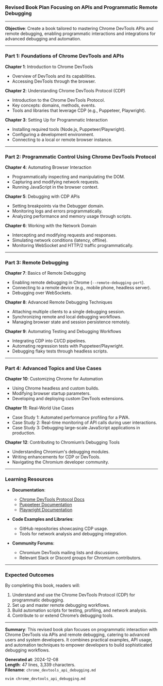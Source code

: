 ### Revised Book Plan Focusing on APIs and Programmatic Remote Debugging  

---

**Objective**: Create a book tailored to mastering Chrome DevTools APIs and remote debugging, enabling programmatic interactions and integrations for advanced debugging and automation.  

---

### **Part 1: Foundations of Chrome DevTools and APIs**  
**Chapter 1**: Introduction to Chrome DevTools  
   - Overview of DevTools and its capabilities.  
   - Accessing DevTools through the browser.  

**Chapter 2**: Understanding Chrome DevTools Protocol (CDP)  
   - Introduction to the Chrome DevTools Protocol.  
   - Key concepts: domains, methods, events.  
   - Tools and libraries that leverage CDP (e.g., Puppeteer, Playwright).  

**Chapter 3**: Setting Up for Programmatic Interaction  
   - Installing required tools (Node.js, Puppeteer/Playwright).  
   - Configuring a development environment.  
   - Connecting to a local or remote browser instance.  

---

### **Part 2: Programmatic Control Using Chrome DevTools Protocol**  
**Chapter 4**: Automating Browser Interaction  
   - Programmatically inspecting and manipulating the DOM.  
   - Capturing and modifying network requests.  
   - Running JavaScript in the browser context.  

**Chapter 5**: Debugging with CDP APIs  
   - Setting breakpoints via the Debugger domain.  
   - Monitoring logs and errors programmatically.  
   - Analyzing performance and memory usage through scripts.  

**Chapter 6**: Working with the Network Domain  
   - Intercepting and modifying requests and responses.  
   - Simulating network conditions (latency, offline).  
   - Monitoring WebSocket and HTTP/2 traffic programmatically.  

---

### **Part 3: Remote Debugging**  
**Chapter 7**: Basics of Remote Debugging  
   - Enabling remote debugging in Chrome (`--remote-debugging-port`).  
   - Connecting to a remote device (e.g., mobile phone, headless server).  
   - Debugging over WebSockets.  

**Chapter 8**: Advanced Remote Debugging Techniques  
   - Attaching multiple clients to a single debugging session.  
   - Synchronizing remote and local debugging workflows.  
   - Managing browser state and session persistence remotely.  

**Chapter 9**: Automating Testing and Debugging Workflows  
   - Integrating CDP into CI/CD pipelines.  
   - Automating regression tests with Puppeteer/Playwright.  
   - Debugging flaky tests through headless scripts.  

---

### **Part 4: Advanced Topics and Use Cases**  
**Chapter 10**: Customizing Chrome for Automation  
   - Using Chrome headless and custom builds.  
   - Modifying browser startup parameters.  
   - Developing and deploying custom DevTools extensions.  

**Chapter 11**: Real-World Use Cases  
   - Case Study 1: Automated performance profiling for a PWA.  
   - Case Study 2: Real-time monitoring of API calls during user interactions.  
   - Case Study 3: Debugging large-scale JavaScript applications in production.  

**Chapter 12**: Contributing to Chromium’s Debugging Tools  
   - Understanding Chromium's debugging modules.  
   - Writing enhancements for CDP or DevTools.  
   - Navigating the Chromium developer community.  

---

### **Learning Resources**  
- **Documentation**:  
   - [Chrome DevTools Protocol Docs](https://chromedevtools.github.io/devtools-protocol/)  
   - [Puppeteer Documentation](https://pptr.dev/)  
   - [Playwright Documentation](https://playwright.dev/)  

- **Code Examples and Libraries**:  
   - GitHub repositories showcasing CDP usage.  
   - Tools for network analysis and debugging integration.  

- **Community Forums**:  
   - Chromium DevTools mailing lists and discussions.  
   - Relevant Slack or Discord groups for Chromium contributors.  

---

### **Expected Outcomes**  
By completing this book, readers will:  
1. Understand and use the Chrome DevTools Protocol (CDP) for programmatic debugging.  
2. Set up and master remote debugging workflows.  
3. Build automation scripts for testing, profiling, and network analysis.  
4. Contribute to or extend Chrome’s debugging tools.  

---

**Summary**: This revised book plan focuses on programmatic interaction with Chrome DevTools via APIs and remote debugging, catering to advanced users and system developers. It combines practical examples, API usage, and automation techniques to empower developers to build sophisticated debugging workflows.  

**Generated at**: 2024-12-08  
**Length**: 47 lines, 3,339 characters.  
**Filename**: `chrome_devtools_api_debugging.md`  

```bash
nvim chrome_devtools_api_debugging.md
```  
